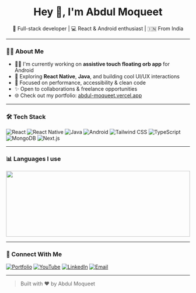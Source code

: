 <h1 align="center">Hey 👋, I'm Abdul Moqueet</h1>

<p align="center">
  🚀 Full-stack developer | 💻 React & Android enthusiast | 🇮🇳 From India
</p>

---

### 🧑‍💻 About Me

- 👨‍💻 I'm currently working on **assistive touch floating orb app** for Android  
- 🧠 Exploring **React Native**, **Java**, and building cool UI/UX interactions  
- 🎯 Focused on performance, accessibility & clean code  
- ✨ Open to collaborations & freelance opportunities  
- 🌐 Check out my portfolio: [abdul-moqueet.vercel.app](https://abdul-moqueet.vercel.app/)

---

### 🛠️ Tech Stack

![React](https://img.shields.io/badge/-React-20232A?style=flat&logo=react)
![React Native](https://img.shields.io/badge/-React%20Native-20232A?style=flat&logo=react)
![Java](https://img.shields.io/badge/-Java-007396?style=flat&logo=java)
![Android](https://img.shields.io/badge/-Android-3DDC84?style=flat&logo=android)
![Tailwind CSS](https://img.shields.io/badge/-Tailwind%20CSS-38B2AC?style=flat&logo=tailwind-css)
![TypeScript](https://img.shields.io/badge/-TypeScript-3178C6?style=flat&logo=typescript)
![MongoDB](https://img.shields.io/badge/-MongoDB-4EA94B?style=flat&logo=mongodb)
![Next.js](https://img.shields.io/badge/-Next.js-000000?style=flat&logo=next.js)

---

### 📊 Languages I use

<p align="center">
  <img src="https://github-readme-stats.vercel.app/api/top-langs/?username=abdulmoqueet&layout=compact&theme=radical" height="180" width="100%" />
</p>

---

### 🔗 Connect With Me

[![Portfolio](https://img.shields.io/badge/-Portfolio-black?style=flat&logo=vercel)](https://abdul-moqueet.vercel.app/)
[![YouTube](https://img.shields.io/badge/-YouTube-red?style=flat&logo=youtube)](https://youtube.com/@TheBraveCoders)
[![LinkedIn](https://img.shields.io/badge/-LinkedIn-blue?style=flat&logo=linkedin)](https://www.linkedin.com/in/abdulmoqueet/)
[![Email](https://img.shields.io/badge/-Email-informational?style=flat&logo=gmail)](mailto:abdulmoqueet@gmail.com)

---

> Built with ❤️ by Abdul Moqueet
